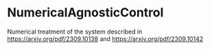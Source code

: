 # NumericalAgnosticControl
Numerical treatment of the system described in https://arxiv.org/pdf/2309.10138 and https://arxiv.org/pdf/2309.10142
